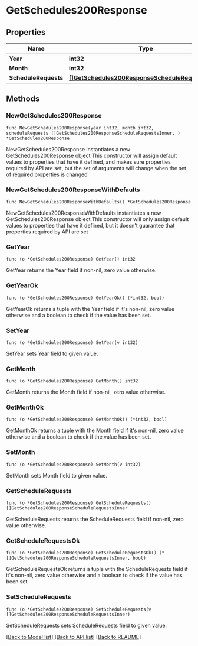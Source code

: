 # GetSchedules200Response

## Properties

Name | Type | Description | Notes
------------ | ------------- | ------------- | -------------
**Year** | **int32** |  | 
**Month** | **int32** |  | 
**ScheduleRequests** | [**[]GetSchedules200ResponseScheduleRequestsInner**](GetSchedules200ResponseScheduleRequestsInner.md) |  | 

## Methods

### NewGetSchedules200Response

`func NewGetSchedules200Response(year int32, month int32, scheduleRequests []GetSchedules200ResponseScheduleRequestsInner, ) *GetSchedules200Response`

NewGetSchedules200Response instantiates a new GetSchedules200Response object
This constructor will assign default values to properties that have it defined,
and makes sure properties required by API are set, but the set of arguments
will change when the set of required properties is changed

### NewGetSchedules200ResponseWithDefaults

`func NewGetSchedules200ResponseWithDefaults() *GetSchedules200Response`

NewGetSchedules200ResponseWithDefaults instantiates a new GetSchedules200Response object
This constructor will only assign default values to properties that have it defined,
but it doesn't guarantee that properties required by API are set

### GetYear

`func (o *GetSchedules200Response) GetYear() int32`

GetYear returns the Year field if non-nil, zero value otherwise.

### GetYearOk

`func (o *GetSchedules200Response) GetYearOk() (*int32, bool)`

GetYearOk returns a tuple with the Year field if it's non-nil, zero value otherwise
and a boolean to check if the value has been set.

### SetYear

`func (o *GetSchedules200Response) SetYear(v int32)`

SetYear sets Year field to given value.


### GetMonth

`func (o *GetSchedules200Response) GetMonth() int32`

GetMonth returns the Month field if non-nil, zero value otherwise.

### GetMonthOk

`func (o *GetSchedules200Response) GetMonthOk() (*int32, bool)`

GetMonthOk returns a tuple with the Month field if it's non-nil, zero value otherwise
and a boolean to check if the value has been set.

### SetMonth

`func (o *GetSchedules200Response) SetMonth(v int32)`

SetMonth sets Month field to given value.


### GetScheduleRequests

`func (o *GetSchedules200Response) GetScheduleRequests() []GetSchedules200ResponseScheduleRequestsInner`

GetScheduleRequests returns the ScheduleRequests field if non-nil, zero value otherwise.

### GetScheduleRequestsOk

`func (o *GetSchedules200Response) GetScheduleRequestsOk() (*[]GetSchedules200ResponseScheduleRequestsInner, bool)`

GetScheduleRequestsOk returns a tuple with the ScheduleRequests field if it's non-nil, zero value otherwise
and a boolean to check if the value has been set.

### SetScheduleRequests

`func (o *GetSchedules200Response) SetScheduleRequests(v []GetSchedules200ResponseScheduleRequestsInner)`

SetScheduleRequests sets ScheduleRequests field to given value.



[[Back to Model list]](../README.md#documentation-for-models) [[Back to API list]](../README.md#documentation-for-api-endpoints) [[Back to README]](../README.md)


